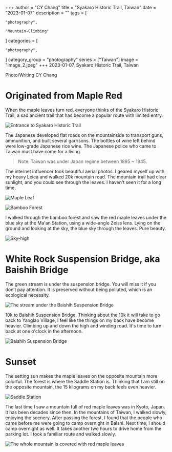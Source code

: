 +++
author = "CY Chang"
title = "Syakaro Historic Trail, Taiwan"
date = "2023-01-07"
description = ""
tags = [

    "photography",

    "Mountain-Climbing"

]
categories = [

    "photography",

]
category_group = "photography"
series = ["Taiwan"]
image = "image_2.jpeg"
+++
2023-01-07, Syakaro Historic Trail, Taiwan

Photo/Writing CY Chang

# Originated from Maple Red

When the maple leaves turn red, everyone thinks of the Syakaro Historic Trail, a sad ancient trail that has become a popular route with limited entry.

![Entrance to Syakaro Historic Trail](image_2.jpeg)

The Japanese developed flat roads on the mountainside to transport guns, ammunition, and built several garrisons. The bottles of wine left behind were low-grade Japanese rice wine. The Japanese police who came to Taiwan must have come for a living.

> Note: Taiwan was under Japan regime between 1895 ~ 1945.

The internet influencer took beautiful aerial photos. I geared myself up with my heavy Leica and walked 20k mountain road. The mountain trail had clear sunlight, and you could see through the leaves. I haven't seen it for a long time.

![Maple Leaf](image_1.jpeg)

![Bamboo Forest](image_3.jpeg)

I walked through the bamboo forest and saw the red maple leaves under the blue sky at the Ma'an Station, using a wide-angle Zeiss lens. Lying on the ground and looking at the sky, the blue sky through the leaves. Pure beauty.

![Sky-high](image_4.jpeg)

# White Rock Suspension Bridge, aka Baishih Bridge

The green stream is under the suspension bridge. You will miss it if you don’t pay attention. It is preserved without being polluted, which is an ecological necessity.

![The stream under the Baishih Suspension Bridge](image_7.jpeg)

10k to Baishih Suspension Bridge. Thinking about the 10k it will take to go back to Yanglao Village, I feel like the things on my back have become heavier. Climbing up and down the high and winding road. It's time to turn back at one o'clock in the afternoon.

![Baishih Suspension Bridge](image_8.jpeg)

# Sunset

The setting sun makes the maple leaves on the opposite mountain more colorful. The forest is where the Saddle Station is. Thinking that I am still on the opposite mountain, the 15 kilograms on my back feels even heavier.

![Saddle Station](image_10.jpeg)

The last time I saw a mountain full of red maple leaves was in Kyoto, Japan. It has been decades since then. In the mountains of Taiwan, I walked slowly, enjoying the scenery. After passing the forest, I found that the people who came before me were going to camp overnight in Baishi. Next time, I should camp overnight as well. It takes another two hours to drive home from the parking lot. I took a familiar route and walked slowly.

![The whole mountain is covered with red maple leaves](image_9.jpeg)
